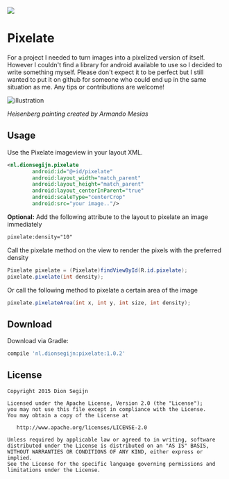<a href="http://www.methodscount.com/?lib=nl.dionsegijn%3Apixelate%3A1.0.2"><img src="https://img.shields.io/badge/Size-16 KB-e91e63.svg"></img></a>

# Pixelate
For a project I needed to turn images into a pixelized version of itself. However I couldn't find a library for android available to use so I decided to write something myself. Please don't expect it to be perfect but I still wanted to put it on github for someone who could end up in the same situation as me. Any tips or contributions are welcome!

![illustration](https://github.com/DanielMartinus/Pixelate/blob/master/images/pixelate_illustration.png "Pixelate")

_Heisenberg painting created by Armando Mesias_

## Usage

Use the Pixelate imageview in your layout XML.

```XML
<nl.dionsegijn.pixelate
        android:id="@+id/pixelate"
        android:layout_width="match_parent"
        android:layout_height="match_parent"
        android:layout_centerInParent="true"
        android:scaleType="centerCrop"
        android:src="your image.."/>
```
**Optional:** Add the following attribute to the layout to pixelate an image immediately

```XML
pixelate:density="10"
```


Call the pixelate method on the view to render the pixels with the preferred density
```Java
Pixelate pixelate = (Pixelate)findViewById(R.id.pixelate);
pixelate.pixelate(int density);
```
Or call the following method to pixelate a certain area of the image
```Java
pixelate.pixelateArea(int x, int y, int size, int density);
```


Download
--------

Download via Gradle:
```groovy
compile 'nl.dionsegijn:pixelate:1.0.2'
```

License
-------

    Copyright 2015 Dion Segijn

    Licensed under the Apache License, Version 2.0 (the "License");
    you may not use this file except in compliance with the License.
    You may obtain a copy of the License at

       http://www.apache.org/licenses/LICENSE-2.0

    Unless required by applicable law or agreed to in writing, software
    distributed under the License is distributed on an "AS IS" BASIS,
    WITHOUT WARRANTIES OR CONDITIONS OF ANY KIND, either express or implied.
    See the License for the specific language governing permissions and
    limitations under the License.
